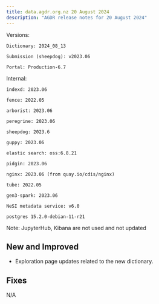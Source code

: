 ```yaml
---
title: data.agdr.org.nz 20 August 2024
description: "AGDR release notes for 20 August 2024"
---
```


Versions:

`Dictionary: 2024_08_13`

`Submission (sheepdog): v2023.06`

`Portal: Production-6.7`

Internal:

`indexd: 2023.06`

`fence: 2022.05`

`arborist: 2023.06`

`peregrine: 2023.06`

`sheepdog: 2023.6`

`guppy: 2023.06`

`elastic search: oss:6.8.21`

`pidgin: 2023.06`

`nginx: 2023.06 (from quay.io/cdis/nginx)`

`tube: 2022.05`

`gen3-spark: 2023.06`

`NeSI metadata service: v6.0`

`postgres 15.2.0-debian-11-r21`

Note: JupyterHub, Kibana are not used and not updated

## New and Improved

- Exploration page updates related to the new dictionary.  

## Fixes

N/A
